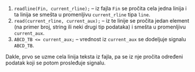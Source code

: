 1. `readline(Fin, current_rline);` – iz fajla `Fin` se pročita cela jedna linija i ta linija se smešta u promenljivu `current_rline` tipa `line`.
2. `read(current_rline, current_aux);` – iz te linije se pročita jedan element (na primer broj, string ili neki drugi tip podataka) i smešta u promenljivu `current_aux`.
3. `ABCD_TB <= current_aux;` – vrednost iz `current_aux` se dodeljuje signalu `ABCD_TB`.

Dakle, prvo se uzme cela linija teksta iz fajla, pa se iz nje pročita određeni podatak koji se potom prosleđuje signalu.
